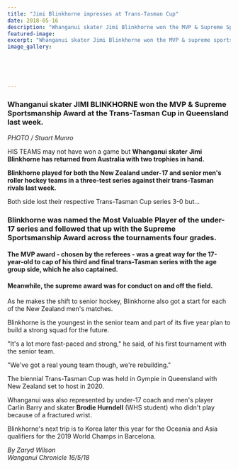 ```yaml
---
title: "Jimi Blinkhorne impresses at Trans-Tasman Cup"
date: 2018-05-16
description: "Whanganui skater Jimi Blinkhorne won the MVP & Supreme Sportsmanship Award..."
featured-image: 
excerpt: "Whanganui skater Jimi Blinkhorne won the MVP & supreme sportsmanship award at the Trans-Tasman Cup in Queensland last week."
image_gallery:
    
    
    
    
    
---
```


<h3><span>Whanganui skater JIMI BLINKHORNE won the&nbsp;MVP &amp; Supreme Sportsmanship Award at the Trans-Tasman Cup in Queensland last week. </span></h3>
<p><em>PHOTO / Stuart Munro</em></p>
<p class="element element-paragraph">HIS TEAMS may not have won a game but <strong>Whanganui skater</strong> <strong>Jimi Blinkhorne has returned from Australia with two trophies in hand.</strong></p>
<p class="element element-paragraph"><strong>Blinkhorne played for both the New Zealand under-17 and senior men's roller hockey teams in a three-test series against their trans-Tasman rivals last week.</strong></p>
<p class="element element-paragraph">Both side lost their respective Trans-Tasman Cup series 3-0 but...</p>
<h3 class="element element-paragraph">Blinkhorne was named the Most Valuable Player of the under-17 series and followed that up with the Supreme Sportsmanship Award across the tournaments four grades.</h3>
<h4 class="element element-paragraph">The MVP award - chosen by the referees - was a great way for the 17-year-old to cap of his third and final trans-Tasman series with the age group side, which he also captained.&nbsp;</h4>
<h4 class="element element-paragraph">Meanwhile, the supreme award was for conduct on and off the field.</h4>
<p class="element element-paragraph">As he makes the shift to senior hockey, Blinkhorne also got a start for each of the New Zealand men's matches.</p>
<p class="element element-paragraph">Blinkhorne is the youngest in the senior team and part of its five year plan to build a strong squad for the future.</p>
<p class="element element-paragraph">"It's a lot more fast-paced and strong," he said, of his first tournament with the senior team.</p>
<p class="element element-paragraph">"We've got a real young team though, we're rebuilding."</p>
<p class="element element-paragraph">The biennial Trans-Tasman Cup was held in Gympie in Queensland with New Zealand set to host in 2020.</p>
<p class="element element-paragraph">Whanganui was also represented by under-17 coach and men's player Carlin Barry and skater <strong>Brodie Hurndell</strong>&nbsp;(WHS student) who didn't play because of a fractured wrist.</p>
<p class="element element-paragraph">Blinkhorne's next trip is to Korea later this year for the Oceania and Asia qualifiers for the 2019 World Champs in Barcelona.</p>
<p class="element element-paragraph"><em>By Zaryd Wilson</em><br /><em>Wanganui Chronicle 16/5/18</em></p>

